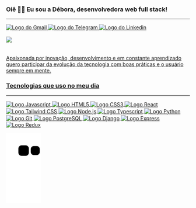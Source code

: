 ### Oiê 👋🏾 Eu sou a Débora, desenvolvedora web full stack!
  ***
  <div>
    <a href="mailto:deboragomescorr@gmail.com" target="_blank">
      <img src="https://img.shields.io/badge/Gmail-D14836?style=for-the-badge&logo=gmail&logoColor=white" alt="Logo do Gmail" />
    </a>
    <a href="https://t.me/debs_correa" target="_blank">
      <img src="https://img.shields.io/badge/Telegram-2CA5E0?style=for-the-badge&logo=telegram&logoColor=white" alt="Logo do Telegram" />
    </a>
    <a href="https://www.linkedin.com/in/deboragcorrea" target="_blank">
      <img src="https://img.shields.io/badge/LinkedIn-0077B5?style=for-the-badge&logo=linkedin&logoColor=white" alt="Logo do Linkedin" />
    </a>
  </div>
  
  </br>
  
  <div>
    <a href="https://github.com/DebCorrea">
    <img height="180em" src="https://github-readme-stats.vercel.app/api?username=DebCorrea&show_icons=true&theme=dracula&include_all_commits=true&count_private=true" />
  </div>
  
  </br>
  
  <p>
    Apaixonada por inovação, desenvolvimento e em constante aprendizado quero participar da evolução da tecnologia com boas práticas e o usuário sempre em mente.
  </p>
  
  <h3>Tecnologias que uso no meu dia</h3>
  
  ***
  <div style="display: inline_block">
    <img align="center" height="30" width="40" src="https://cdn.jsdelivr.net/gh/devicons/devicon/icons/javascript/javascript-original.svg" alt="Logo Javascript"/>
    <img align="center" height="30" width="40" src="https://cdn.jsdelivr.net/gh/devicons/devicon/icons/html5/html5-original.svg" alt="Logo HTML5"/>
    <img align="center" height="30" width="40" src="https://cdn.jsdelivr.net/gh/devicons/devicon/icons/css3/css3-original.svg" alt="Logo CSS3"/>
    <img align="center" height="30" width="40" src="https://cdn.jsdelivr.net/gh/devicons/devicon/icons/react/react-original.svg" alt="Logo React"/>
    <img align="center" height="30" width="40" src="https://cdn.jsdelivr.net/gh/devicons/devicon/icons/tailwindcss/tailwindcss-plain.svg" alt="Logo Tailwind CSS"/>
    <img align="center" height="30" width="40" src="https://cdn.jsdelivr.net/gh/devicons/devicon/icons/nodejs/nodejs-original.svg" alt="Logo Node.js"/>
    <img align="center" height="30" width="40" src="https://cdn.jsdelivr.net/gh/devicons/devicon/icons/typescript/typescript-original.svg" alt="Logo Typescript"/>
    <img align="center" height="30" width="40" src="https://cdn.jsdelivr.net/gh/devicons/devicon/icons/python/python-original.svg" alt="Logo Python"/>
    <img align="center" height="30" width="40" src="https://cdn.jsdelivr.net/gh/devicons/devicon/icons/git/git-original.svg" alt="Logo Git"/>
    <img align="center" height="30" width="40" src="https://cdn.jsdelivr.net/gh/devicons/devicon/icons/postgresql/postgresql-original.svg" alt="Logo PostgreSQL"/>
    <img align="center" height="30" width="40" src="https://cdn.jsdelivr.net/gh/devicons/devicon/icons/django/django-plain.svg" alt="Logo Django"/>
    <img align="center" height="30" width="40" src="https://cdn.jsdelivr.net/gh/devicons/devicon/icons/express/express-original.svg" alt="Logo Express"/>
    <img align="center" height="30" width="40" src="https://cdn.jsdelivr.net/gh/devicons/devicon/icons/redux/redux-original.svg" alt="Logo Redux"/>
  </div>
  
  ![Snake animation](https://github.com/DebCorrea/DebCorrea/blob/output/github-contribution-grid-snake.svg)
